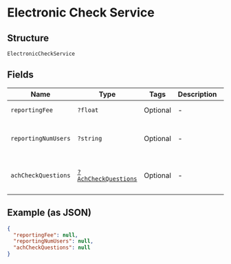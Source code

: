 
# Electronic Check Service

## Structure

`ElectronicCheckService`

## Fields

| Name | Type | Tags | Description | Getter | Setter |
|  --- | --- | --- | --- | --- | --- |
| `reportingFee` | `?float` | Optional | - | getReportingFee(): ?float | setReportingFee(?float reportingFee): void |
| `reportingNumUsers` | `?string` | Optional | - | getReportingNumUsers(): ?string | setReportingNumUsers(?string reportingNumUsers): void |
| `achCheckQuestions` | [`?AchCheckQuestions`](../../doc/models/ach-check-questions.md) | Optional | - | getAchCheckQuestions(): ?AchCheckQuestions | setAchCheckQuestions(?AchCheckQuestions achCheckQuestions): void |

## Example (as JSON)

```json
{
  "reportingFee": null,
  "reportingNumUsers": null,
  "achCheckQuestions": null
}
```

